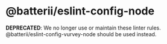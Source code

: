 # @batterii/eslint-config-node
**DEPRECATED**: We no longer use or maintain these linter rules. @batterii/eslint-config-vurvey-node
should be used instead.

